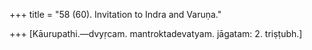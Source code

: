 +++
title = "58 (60). Invitation to Indra and Varuṇa."

+++
[Kāurupathi.—dvyṛcam. mantroktadevatyam. jāgatam: 2. triṣṭubh.]
